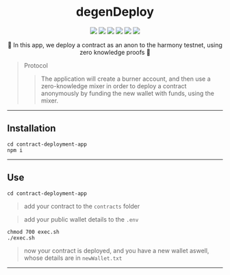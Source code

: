
<h1 align="center">
  degenDeploy
</h1>

<p align="center">
  <img src="https://img.shields.io/badge/node-v16.14.0-orange"></img>
  <img src="https://img.shields.io/badge/circom-v2.0.3-blue"></img>
  <img src="https://img.shields.io/badge/rust-v1.59.0-green"></img>
  <img src="https://img.shields.io/badge/snarksjs-v0.4.15-yellow"></img>
  <img src="https://img.shields.io/badge/solidity-v0.8.12-orange"></img>
  <img src="https://img.shields.io/badge/truffle-v5.5.4-green"></img>
</p>

<p align="center">🍄 In this app, we deploy a contract as an anon to the harmony testnet, using zero knowledge proofs 🍄</p>

> Protocol 
> > The application will create a burner account, and then use a zero-knowledge mixer in order to deploy a contract anonymously by funding the new wallet with funds, using the mixer.

------------

## Installation

```
cd contract-deployment-app
npm i
```

------------

## Use

```
cd contract-deployment-app
```

> add your contract to the `contracts` folder

> add your public wallet details to the `.env`
 
```
chmod 700 exec.sh
./exec.sh
```

> now your contract is deployed, and you have a new wallet aswell, whose details are in `newWallet.txt`

------------
